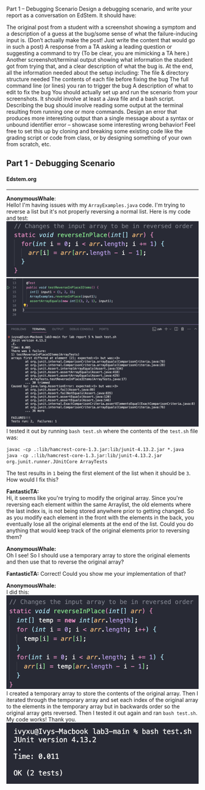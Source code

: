 Part 1 – Debugging Scenario
Design a debugging scenario, and write your report as a conversation on EdStem. It should have:

The original post from a student with a screenshot showing a symptom and a description of a guess at the bug/some sense of what the failure-inducing input is. (Don’t actually make the post! Just write the content that would go in such a post)
A response from a TA asking a leading question or suggesting a command to try (To be clear, you are mimicking a TA here.)
Another screenshot/terminal output showing what information the student got from trying that, and a clear description of what the bug is.
At the end, all the information needed about the setup including:
The file & directory structure needed
The contents of each file before fixing the bug
The full command line (or lines) you ran to trigger the bug
A description of what to edit to fix the bug
You should actually set up and run the scenario from your screenshots. It should involve at least a Java file and a bash script. Describing the bug should involve reading some output at the terminal resulting from running one or more commands. Design an error that produces more interesting output than a single message about a syntax or unbound identifier error – showcase some interesting wrong behavior! Feel free to set this up by cloning and breaking some existing code like the grading script or code from class, or by designing something of your own from scratch, etc.

## Part 1 - Debugging Scenario
#### Edstem.org  
***	 
**AnonymousWhale**:  
Hello! I'm having issues with my `ArrayExamples.java` code. I'm trying to reverse a list but it's not properly reversing a normal list. Here is my code and test:  
![Image](failed_code.png)  
![Image](bash_test_fail.png)  
I tested it out by running `bash test.sh` where the contents of the `test.sh` file was:  
```
javac -cp .:lib/hamcrest-core-1.3.jar:lib/junit-4.13.2.jar *.java
java -cp .:lib/hamcrest-core-1.3.jar:lib/junit-4.13.2.jar org.junit.runner.JUnitCore ArrayTests
```  
The test results in `1` being the first element of the list when it should be `3`. How would I fix this?  
  
**FantasticTA:**  
Hi, it seems like you're trying to modify the original array. Since you're reversing each element within the same Arraylist, the old elements where the last index is, is not being stored anywhere prior to getting changed. So as you modify each element in the front with the elements in the back, you eventually lose all the original elements at the end of the list. Could you do anything that would keep track of the original elements prior to reversing them?  
  
**AnonymousWhale:**  
Oh I see! So I should use a temporary array to store the original elements and then use that to reverse the original array?  
  
**FantasticTA:** Correct! Could you show me your implementation of that?  
  
**AnonymousWhale:**   
I did this:   
![Image](fixed_code.png)   
I created a temporary array to store the contents of the original array. Then I iterated through the temporary array and set each index of the original array to the elements in the temporary array but in backwards order so the original array gets reversed. Then I tested it out again and ran `bash test.sh`. My code works! Thank you.  
![Image](bash_passed_tests.png)  
